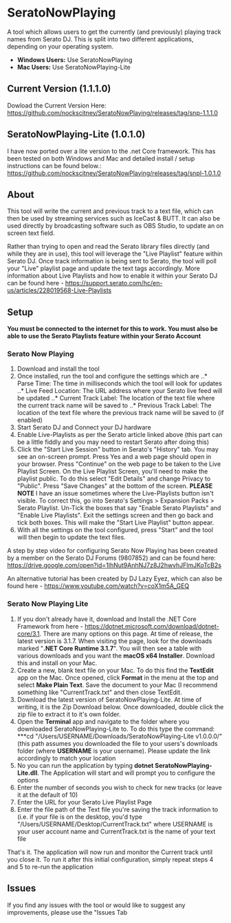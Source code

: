 # SeratoNowPlaying
A tool which allows users to get the currently (and previously) playing track names from Serato DJ.  This is split into two different applications, depending on your operating system.
- **Windows Users:** Use SeratoNowPlaying
- **Mac Users:** Use SeratoNowPlaying-Lite

## Current Version (1.1.1.0)
Dowload the Current Version Here: https://github.com/nockscitney/SeratoNowPlaying/releases/tag/snp-1.1.1.0

## SeratoNowPlaying-Lite (1.0.1.0)
I have now ported over a lite version to the .net Core framework.  This has been tested on both Windows and Mac and detailed install / setup instructions can be found below.: https://github.com/nockscitney/SeratoNowPlaying/releases/tag/snpl-1.0.1.0

## About
This tool will write the current and previous track to a text file, which can then be used by streaming services such as IceCast & BUTT.  It can also be used directly by broadcasting software such as OBS Studio, to update an on screen text field.

Rather than trying to open and read the Serato library files directly (and while they are in use), this tool will leverage the "Live Playlist" feature within Serato DJ.  Once track information is being sent to Serato, the tool will poll your "Live" playlist page and update the text tags accordingly.  More information about Live Playlists  and how to enable it within your Serato DJ can be found here - https://support.serato.com/hc/en-us/articles/228019568-Live-Playlists

## Setup
**You must be connected to the internet for this to work.  You must also be able to use the Serato Playlists feature within your Serato Account**

### Serato Now Playing

1. Download and install the tool
2. Once installed, run the tool and configure the settings which are
..* Parse Time: The time in milliseconds which the tool will look for updates
..* Live Feed Location: The URL address where your Serato live feed will be updated
..* Current Track Label: The location of the text file where the current track name will be saved to 
..* Previous Track Label: The location of the text file where the previous track name will be saved to (if enabled)
3. Start Serato DJ and Connect your DJ hardware
4. Enable Live-Playlists as per the Serato article linked above (this part can be a little fiddly and you may need to restart Serato after doing this)
5. Click the "Start Live Session" button in Serato's "History" tab.  You may see an on-screen prompt. Press Yes and a web page should open in your browser.  Press "Continue" on the web page to be taken to the Live Playlist Screen.  On the Live Playlist Screen, you'll need to make the playlist public.  To do this select "Edit Details" and change Privacy to "Public".  Press "Save Changes" at the bottom of the screen.  **PLEASE NOTE** I have an issue sometimes where the Live-Playlists button isn't visible. To correct this, go into Serato's Settings > Expansion Packs > Serato Playlist.  Un-Tick the boxes that say "Enable Serato Playlists" and "Enable Live Playlists". Exit the settings screen and then go back and tick both boxes.  This will make the "Start Live Playlist" button appear.
6. With all the settings on the tool configured, press "Start" and the tool will then begin to update the text files.

A step by step video for configuring Serato Now Playing has been created by  a member on the Serato DJ Forums (9807852) and can be found here: https://drive.google.com/open?id=1IhNut9AnhNJ7z8J2hwvhJFlmJKoTcB2s

An alternative tutorial has been created by DJ Lazy Eyez, which can also be found here - https://www.youtube.com/watch?v=coX1m5A_GEQ

### Serato Now Playing Lite

1. If you don't already have it, download and Install the .NET Core Framework from here - https://dotnet.microsoft.com/download/dotnet-core/3.1.  There are many options on this page.  At time of release, the latest version is 3.1.7.  When visiting the page, look for the downloads marked "**.NET Core Runtime 3.1.7**".  You will then see a table with various downloads and you want the **macOS x64 Installer**.  Download this and install on your Mac.
2. Create a new, blank text file on your Mac.  To do this find the **TextEdit** app on the Mac.  Once opened, click **Format** in the menu at the top and select **Make Plain Text**.  Save the document to your Mac (I recommend something like "CurrentTrack.txt" and then close TextEdit.
3. Download the latest version of SeratoNowPlaying-Lite. At time of writing, it is the Zip Download below.  Once downloaded, double click the zip file to extract it to it's own folder.
4. Open the **Terminal** app and navigate to the folder where you downloaded SeratoNowPlaying-Lite to.  To do this type the command: ***cd "/Users/USERNAME/Downloads/SeratoNowPlaying-Lite v1.0.0.0/" (this path assumes you downloaded the file to your users's downloads folder (where **USERNAME** is your username).  Please update the link accordingly to match your location
5. No you can run the application by typing **dotnet SeratoNowPlaying-Lite.dll**.  The Application will start and will prompt you to configure the options
6. Enter the number of seconds you wish to check for new tracks (or leave it at the default of 10)
7. Enter the URL for your Serato Live Playlist Page
8. Enter the file path of the Text file you're saving the track information to (i.e. if your file is on the desktop, you'd type "/Users/USERNAME/Desktop/CurrentTrack.txt" where USERNAME is your user account name and CurrentTrack.txt is the name of your text file

That's it.  The application will now run and monitor the Current track until you close it.  To run it after this initial configuration, simply repeat steps 4 and 5 to re-run the application

## Issues
If you find any issues with the tool or would like to suggest any improvements, please use the "Issues Tab

